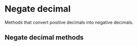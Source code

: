 # Negate decimal

Methods that convert positive decimals into negative decimals.

## Negate decimal methods